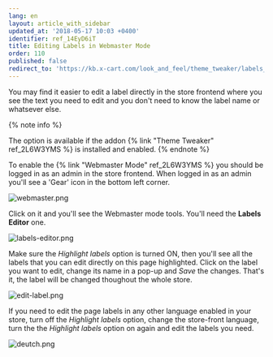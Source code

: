 ```yaml
---
lang: en
layout: article_with_sidebar
updated_at: '2018-05-17 10:03 +0400'
identifier: ref_14EyD6iT
title: Editing Labels in Webmaster Mode
order: 110
published: false
redirect_to: 'https://kb.x-cart.com/look_and_feel/theme_tweaker/labels_editor.html'
---
```

You may find it easier to edit a label directly in the store frontend where you see the text you need to edit and you don't need to know the label name or whatsever else. 

{% note info %}

The option is available if the addon {% link "Theme Tweaker" ref_2L6W3YMS %} is installed and enabled.
{% endnote %}

To enable the {% link "Webmaster Mode" ref_2L6W3YMS %} you should be logged in as an admin in the store frontend. When logged in as an admin you'll see a 'Gear' icon in the bottom left corner.

![webmaster.png]({{site.baseurl}}/attachments/ref_IyGxQ1DN/webmaster.png)

Click on it and you'll see the Webmaster mode tools. You'll need the **Labels Editor** one. 

![labels-editor.png]({{site.baseurl}}/attachments/ref_IyGxQ1DN/labels-editor.png)

Make sure the _Highlight labels_ option is turned ON, then you'll see all the labels that you can edit directly on this page highlighted. Click on the label you want to edit, change its name in a pop-up and _Save_ the changes. That's it, the label will be changed thoughout the whole store. 

![edit-label.png]({{site.baseurl}}/attachments/ref_IyGxQ1DN/edit-label.png)

If you need to edit the page labels in any other language enabled in your store, turn off the _Highlight labels_ option, change the store-front language, turn the the _Highlight labels_ option on again and edit the labels you need.

![deutch.png]({{site.baseurl}}/attachments/ref_IyGxQ1DN/deutch.png)
